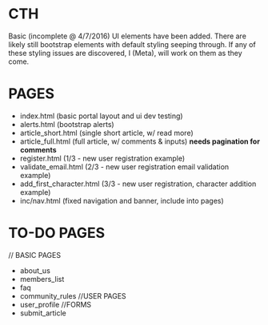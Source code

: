 # CTH
Basic (incomplete @ 4/7/2016) UI elements have been added. There are likely still bootstrap elements with default styling seeping through.
If any of these styling issues are discovered, I (Meta), will work on them as they come.


# PAGES
- index.html (basic portal layout and ui dev testing)
- alerts.html (bootstrap alerts)
- article_short.html (single short article, w/ read more)
- article_full.html (full article, w/ comments & inputs) **needs pagination for comments**
- register.html (1/3 - new user registration example)
- validate_email.html (2/3 - new user registration email validation example)
- add_first_character.html (3/3 - new user registration, character addition example)
- inc/nav.html (fixed navigation and banner, include into pages)

# TO-DO PAGES
// BASIC PAGES
- about_us
- members_list
- faq
- community_rules
//USER PAGES
- user_profile
//FORMS
- submit_article